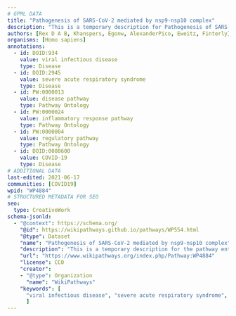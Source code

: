 ```yaml
---
# GPML DATA
title: "Pathogenesis of SARS-CoV-2 mediated by nsp9-nsp10 complex"
description: "This is a temporary description for Pathogenesis of SARS-CoV-2 mediated by nsp9-nsp10 complex"
authors: [Rex D A B, Khanspers, Egonw, AlexanderPico, Eweitz, Finterly]
organisms: [Homo sapiens]
annotations:
  - id: DOID:934
    value: viral infectious disease
    type: Disease
  - id: DOID:2945
    value: severe acute respiratory syndrome
    type: Disease
  - id: PW:0000013
    value: disease pathway
    type: Pathway Ontology
  - id: PW:0000024
    value: inflammatory response pathway
    type: Pathway Ontology
  - id: PW:0000004
    value: regulatory pathway
    type: Pathway Ontology
  - id: DOID:0080600
    value: COVID-19
    type: Disease
# ADDITIONAL DATA
last-edited: 2021-06-17
communities: [COVID19]
wpid: "WP4884"
# STRUCTURED METADATA FOR SEO
seo:
  type: CreativeWork
schema-jsonld:
  - "@context": https://schema.org/
    "@id": https://wikipathways.github.io/pathways/WP554.html
    "@type": Dataset
    "name": "Pathogenesis of SARS-CoV-2 mediated by nsp9-nsp10 complex"
    "description": "This is a temporary description for the pathway entitled: Pathogenesis of SARS-CoV-2 mediated by nsp9-nsp10 complex"
    "url": "https://www.wikipathways.org/index.php/Pathway:WP4884"
    "license": CC0
    "creator":
    - "@type": Organization
      "name": "WikiPathways"
    "keywords": [
      "viral infectious disease", "severe acute respiratory syndrome", "disease pathway", "inflammatory response pathway", "regulatory pathway", "COVID-19",
      ]
---
```

